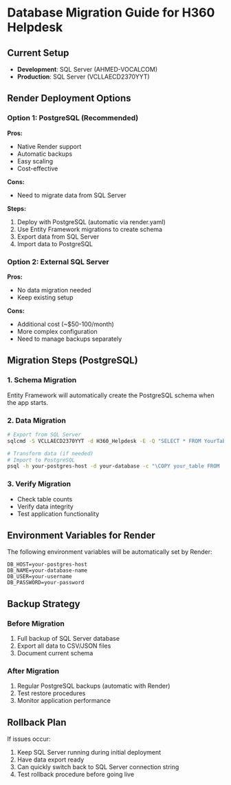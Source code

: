 # Database Migration Guide for H360 Helpdesk

## Current Setup
- **Development**: SQL Server (AHMED-VOCALCOM)
- **Production**: SQL Server (VCLLAECD2370YYT)

## Render Deployment Options

### Option 1: PostgreSQL (Recommended)
**Pros:**
- Native Render support
- Automatic backups
- Easy scaling
- Cost-effective

**Cons:**
- Need to migrate data from SQL Server

**Steps:**
1. Deploy with PostgreSQL (automatic via render.yaml)
2. Use Entity Framework migrations to create schema
3. Export data from SQL Server
4. Import data to PostgreSQL

### Option 2: External SQL Server
**Pros:**
- No data migration needed
- Keep existing setup

**Cons:**
- Additional cost (~$50-100/month)
- More complex configuration
- Need to manage backups separately

## Migration Steps (PostgreSQL)

### 1. Schema Migration
Entity Framework will automatically create the PostgreSQL schema when the app starts.

### 2. Data Migration
```bash
# Export from SQL Server
sqlcmd -S VCLLAECD2370YYT -d H360_Helpdesk -E -Q "SELECT * FROM YourTable" -o data.csv

# Transform data (if needed)
# Import to PostgreSQL
psql -h your-postgres-host -d your-database -c "\COPY your_table FROM 'data.csv' WITH CSV HEADER"
```

### 3. Verify Migration
- Check table counts
- Verify data integrity
- Test application functionality

## Environment Variables for Render

The following environment variables will be automatically set by Render:

```env
DB_HOST=your-postgres-host
DB_NAME=your-database-name
DB_USER=your-username
DB_PASSWORD=your-password
```

## Backup Strategy

### Before Migration
1. Full backup of SQL Server database
2. Export all data to CSV/JSON files
3. Document current schema

### After Migration
1. Regular PostgreSQL backups (automatic with Render)
2. Test restore procedures
3. Monitor application performance

## Rollback Plan

If issues occur:
1. Keep SQL Server running during initial deployment
2. Have data export ready
3. Can quickly switch back to SQL Server connection string
4. Test rollback procedure before going live
